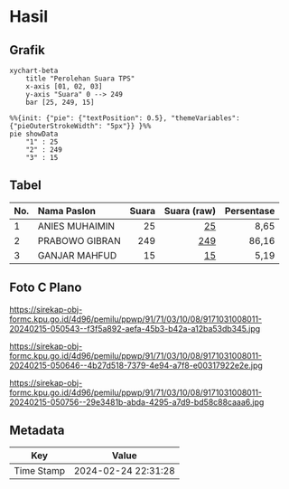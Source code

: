 # Hasil

## Grafik

```mermaid
xychart-beta
    title "Perolehan Suara TPS"
    x-axis [01, 02, 03]
    y-axis "Suara" 0 --> 249
    bar [25, 249, 15]
```

```mermaid
%%{init: {"pie": {"textPosition": 0.5}, "themeVariables": {"pieOuterStrokeWidth": "5px"}} }%%
pie showData
    "1" : 25
    "2" : 249
    "3" : 15
```

## Tabel

| No. | Nama Paslon    | Suara | Suara (raw) | Persentase |
|:--- |:-------------- | -----:| -----------:| ----------:|
| 1   | ANIES MUHAIMIN | 25    | [25][p-1]   | 8,65       |
| 2   | PRABOWO GIBRAN | 249   | [249][p-2]  | 86,16      |
| 3   | GANJAR MAHFUD  | 15    | [15][p-3]   | 5,19       |


[p-1]: https://github.com/gigit-pemilu/pemilu-2024-91-papua/blob/main/pilpres/hitung-suara/sub/91-papua/sub/71-kota-jayapura/sub/03-abepura/sub/1008-awiyo/sub/011-tps/sub/paslon-1.txt
[p-2]: https://github.com/gigit-pemilu/pemilu-2024-91-papua/blob/main/pilpres/hitung-suara/sub/91-papua/sub/71-kota-jayapura/sub/03-abepura/sub/1008-awiyo/sub/011-tps/sub/paslon-2.txt
[p-3]: https://github.com/gigit-pemilu/pemilu-2024-91-papua/blob/main/pilpres/hitung-suara/sub/91-papua/sub/71-kota-jayapura/sub/03-abepura/sub/1008-awiyo/sub/011-tps/sub/paslon-3.txt

## Foto C Plano

https://sirekap-obj-formc.kpu.go.id/4d96/pemilu/ppwp/91/71/03/10/08/9171031008011-20240215-050543--f3f5a892-aefa-45b3-b42a-a12ba53db345.jpg

https://sirekap-obj-formc.kpu.go.id/4d96/pemilu/ppwp/91/71/03/10/08/9171031008011-20240215-050646--4b27d518-7379-4e94-a7f8-e00317922e2e.jpg

https://sirekap-obj-formc.kpu.go.id/4d96/pemilu/ppwp/91/71/03/10/08/9171031008011-20240215-050756--29e3481b-abda-4295-a7d9-bd58c88caaa6.jpg


## Metadata

| Key        | Value               |
| ---------- | ------------------- |
| Time Stamp | 2024-02-24 22:31:28 |



